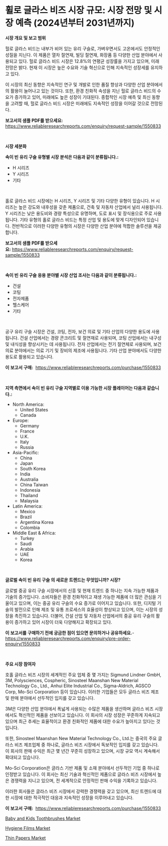 <p><h1>휠로 글라스 비즈 시장 규모: 시장 전망 및 시장 예측 (2024년부터 2031년까지)</h1></p><p><strong>시장 개요 및 보고 범위</strong></p>
<p><p>헐로 글라스 비드는 내부가 비어 있는 유리 구슬로, 가벼우면서도 고온에서도 안정적인 성질을 지닌다. 이 제품은 열차 절연재, 빌딩 절연재, 화장품 등 다양한 산업 분야에서 사용되고 있다. 헐로 글라스 비드 시장은 12.8%의 연평균 성장률을 가지고 있으며, 미래 전망은 밝다. 현재 이 시장은 높은 수요와 기술 혁신으로 인해 지속적인 성장세를 유지하고 있다. </p><p>이 시장의 최신 동향은 지속적인 연구 및 개발로 인한 품질 향상과 다양한 산업 분야에서의 활용이 늘어나고 있는 것이다. 또한, 환경 친화적 속성을 지닌 헐로 글라스 비드의 수요가 증가하고 있어, 미래에도 높은 성장이 기대된다. 종합적인 시장 예측 및 최신 동향을 고려할 때, 헐로 글라스 비드 시장은 미래에도 지속적인 성장을 이어갈 것으로 전망된다.</p></p>
<p><strong>보고서의 샘플 PDF를 받으세요:</strong> <a href="https://www.reliableresearchreports.com/enquiry/request-sample/1550833">https://www.reliableresearchreports.com/enquiry/request-sample/1550833</a></p>
<p>&nbsp;</p>
<p><strong>시장 세분화</strong></p>
<p><strong>속이 빈 유리 구슬 유형별 시장 분석은 다음과 같이 분류됩니다.:</strong></p>
<p><ul><li>H 시리즈</li><li>Y 시리즈</li><li>기타</li></ul></p>
<p>&nbsp;</p>
<p><p>홀로 글라스 비드 시장에는 H 시리즈, Y 시리즈 및 기타 다양한 유형이 있습니다. H 시리즈는 높은 강도와 내후성을 갖춘 제품으로, 건축 및 자동차 산업에서 널리 사용됩니다. Y 시리즈는 낮은 용도비와 경량 특성으로 유명하며, 도로 표시 및 장식용으로 주로 사용됩니다. 기타 유형의 홀로 글라스 비드는 특정 산업 및 용도에 맞게 디자인되어 있습니다. 전반적으로 이러한 다양한 유형의 시장은 다양한 산업 분야에 적합한 솔루션을 제공합니다.</p></p>
<p><strong>보고서의 샘플 PDF를 받으세요:</strong>&nbsp;<a href="https://www.reliableresearchreports.com/enquiry/request-sample/1550833">https://www.reliableresearchreports.com/enquiry/request-sample/1550833</a></p>
<p>&nbsp;</p>
<p><strong> 속이 빈 유리 구슬 응용 분야별 시장 산업 조사는 다음과 같이 분류됩니다.:</strong></p>
<p><ul><li>건설</li><li>코팅</li><li>전자제품</li><li>헬스케어</li><li>기타</li></ul></p>
<p>&nbsp;</p>
<p><p>공구 유리 구슬 시장은 건설, 코팅, 전자, 보건 의료 및 기타 산업의 다양한 용도에 사용됩니다. 건설 산업에서는 경량 콘크리트 및 절연재로 사용되며, 코팅 산업에서는 내구성 및 내식성을 향상시키는 데 사용됩니다. 전자 산업에서는 전기 절연체로 사용되며, 보건 의료 분야에서는 의료 기기 및 장비의 제조에 사용됩니다. 기타 산업 분야에서도 다양한 용도로 활용되고 있습니다.</p></p>
<p><strong>이 보고서 구매:</strong>&nbsp; <a href="https://www.reliableresearchreports.com/purchase/1550833">https://www.reliableresearchreports.com/purchase/1550833</a></p>
<p>&nbsp;</p>
<p><strong>지역 측면에서 속이 빈 유리 구슬 지역별로 이용 가능한 시장 플레이어는 다음과 같습니다.:</strong></p>
<p><ul>
    <li>
        North America:
        <ul>
            <li>United States</li>
            <li>Canada</li>
        </ul>
    </li>
    <li>
        Europe:
        <ul>
            <li>Germany</li>
            <li>France</li>
            <li>U.K.</li>
            <li>Italy</li>
            <li>Russia</li>
        </ul>
    </li>
    <li>
        Asia-Pacific:
        <ul>
            <li>China</li>
            <li>Japan</li>
            <li>South Korea</li>
            <li>India</li>
            <li>Australia</li>
            <li>China Taiwan</li>
            <li>Indonesia</li>
            <li>Thailand</li>
            <li>Malaysia</li>
        </ul>
    </li>
    <li>
        Latin America:
        <ul>
            <li>Mexico</li>
            <li>Brazil</li>
            <li>Argentina Korea</li>
            <li>Colombia</li>
        </ul>
    </li>
    <li>
        Middle East & Africa:
        <ul>
            <li>Turkey</li>
            <li>Saudi</li>
            <li>Arabia</li>
            <li>UAE</li>
            <li>Korea</li>
        </ul>
    </li>
    </ul></p>
<p>&nbsp;</p>
<p><strong>글로벌 속이 빈 유리 구슬 의 새로운 트렌드는 무엇입니까? 시장?</strong></p>
<p><p>글로벌 중공 유리 구슬 시장에서의 신흥 및 현재 트렌드 중 하나는 지속 가능한 제품과 기술의 증가입니다. 소비자들은 환경 친화적이고 재생 가능한 제품에 더 많은 관심을 기울이고 있으며, 이는 중공 유리 구슬의 수요 증가로 이어지고 있습니다. 또한, 디지털 기술의 발전으로 인해 제조 및 유통 프로세스의 효율성이 향상되고 있으며, 이는 시장의 성장을 촉진하고 있습니다. 더불어, 건설 산업 및 자동차 산업에서의 중공 유리 구슬의 활용이 증가하고 있어 시장이 더욱 다양해지고 확장되고 있다.</p></p>
<p><strong>이 보고서를 구매하기 전에 궁금한 점이 있으면 문의하거나 공유하세요.</strong>- <a href="https://www.reliableresearchreports.com/enquiry/pre-order-enquiry/1550833">https://www.reliableresearchreports.com/enquiry/pre-order-enquiry/1550833</a></p>
<p>&nbsp;</p>
<p><strong>주요 시장 참여자</strong></p>
<p><p>호홀 글라스 비즈 시장의 세계적인 주요 업체 중 몇 가지는 Sigmund Lindner GmbH, 3M, Polysciences, Cospheric, Sinosteel Maanshan New Material Technology Co., Ltd., Anhui Elite Industrial Co., Sigma-Aldrich, AGSCO Corp, Mo-Sci Corporation 등이 있습니다. 이러한 기업들은 모두 글라스 비즈 제조 및 판매 분야에서 선두적인 입지를 갖고 있습니다.</p><p>3M은 다양한 산업 분야에서 폭넓게 사용되는 수많은 제품을 생산하며 글라스 비즈 시장에서도 혁신적인 제품을 선보이고 있습니다. 이 회사의 시장 성장은 꾸준하게 지속되고 있으며 최근 추세는 효율적이고 환경 친화적인 제품에 대한 수요가 높아지고 있다는 것입니다.</p><p>또한, Sinosteel Maanshan New Material Technology Co., Ltd.는 중국의 주요 글라스 비즈 제조업체 중 하나로, 글라스 비즈 시장에서 독보적인 입지를 갖고 있습니다. 이 회사의 판매 수익은 최근 몇 년간 꾸준히 성장하고 있으며, 시장 규모 역시 계속해서 확대되고 있습니다.</p><p>Mo-Sci Corporation은 글라스 기반 제품 및 소재 분야에서 선두적인 기업 중 하나로 인정받고 있습니다. 이 회사는 최신 기술과 혁신적인 제품으로 글라스 비즈 시장에서 높은 경쟁력을 지니고 있으며, 전 세계적으로 안정적인 판매 수익을 기록하고 있습니다.</p><p>이러한 회사들은 글라스 비즈 시장에서 강력한 경쟁력을 갖고 있으며, 최신 트렌드에 대한 시장에 대한 적극적인 대응과 지속적인 성장을 이루어내고 있습니다.</p></p>
<p><strong>이 보고서 구매:</strong>&nbsp;&nbsp;<a href="https://www.reliableresearchreports.com/purchase/1550833">https://www.reliableresearchreports.com/purchase/1550833</a></p>
<p><p><a href="https://github.com/PeterParrish5/Market-Research-Report-List-4/blob/main/baby-and-kids-toothbrushes-market.md">Baby and Kids Toothbrushes Market</a></p><p><a href="https://florentine-yuzu-f42.notion.site/Hygiene-Films-Market-Size-and-Growth-Market-Segmentation-Regional-and-Country-Breakdowns-and-Mark-05aea01bd7064a0a81ac55d1e28908f0">Hygiene Films Market</a></p><p><a href="https://fuschia-pecorino-a6d.notion.site/Thin-Papers-Market-Analysis-and-Market-Size-Global-Industry-Overview-Market-Segmentation-and-Forec-97c7b925cdcb43468b17856871f6c8ac">Thin Papers Market</a></p></p>
